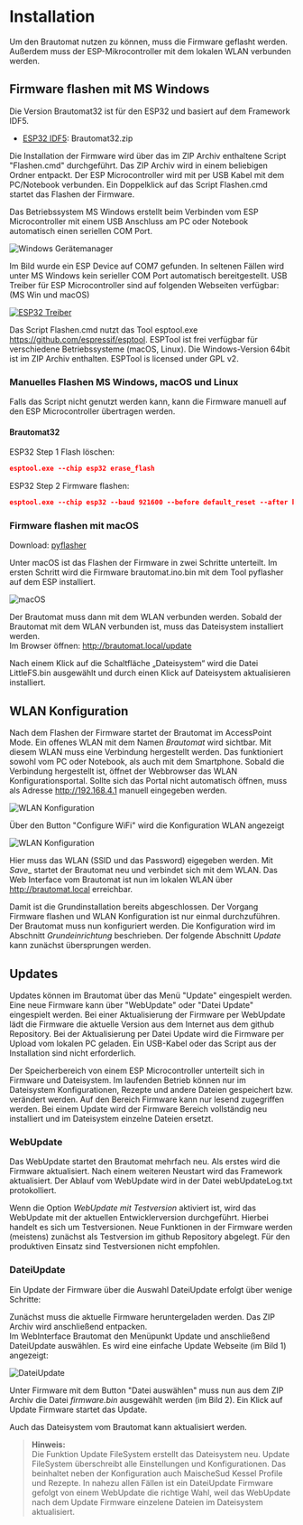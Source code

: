 # Installation

Um den Brautomat nutzen zu können, muss die Firmware geflasht werden. Außerdem muss der ESP-Mikrocontroller mit dem lokalen WLAN verbunden werden.

## Firmware flashen mit MS Windows

Die Version Brautomat32 ist für den ESP32 und basiert auf dem Framework IDF5.

* [ESP32 IDF5](https://github.com/InnuendoPi/Brautomat32/raw/refs/heads/main/Brautomat32.zip): Brautomat32.zip

Die Installation der Firmware wird über das im ZIP Archiv enthaltene Script "Flashen.cmd" durchgeführt. Das ZIP Archiv wird in einem beliebigen Ordner entpackt. Der ESP Microcontroller wird mit per USB Kabel mit dem PC/Notebook verbunden. Ein Doppelklick auf das Script Flashen.cmd startet das Flashen der Firmware.

Das Betriebssystem MS Windows erstellt beim Verbinden vom ESP Microcontroller mit einem USB Anschluss am PC oder Notebook automatisch einen seriellen COM Port.

![Windows Gerätemanager](/docs/img/com.jpg)

Im Bild wurde ein ESP Device auf COM7 gefunden. In seltenen Fällen wird unter MS Windows kein serieller COM Port automatisch bereitgestellt. USB Treiber für ESP Microcontroller sind auf folgenden Webseiten verfügbar: (MS Win und macOS)

[![ESP32 Treiber](https://img.shields.io/static/v1?label=Treiber&message=ESP32&logo=arduino&logoColor=white&color=blue)](https://www.silabs.com/developers/usb-to-uart-bridge-vcp-drivers?tab=downloads)

Das Script Flashen.cmd nutzt das Tool esptool.exe <https://github.com/espressif/esptool>. ESPTool ist frei verfügbar für verschiedene Betriebssysteme (macOS, Linux). Die Windows-Version 64bit ist im ZIP Archiv enthalten. ESPTool is licensed under GPL v2.

### Manuelles Flashen MS Windows, macOS und Linux

Falls das Script nicht genutzt werden kann, kann die Firmware manuell auf den ESP Microcontroller übertragen werden.

#### Brautomat32

ESP32 Step 1 Flash löschen:

```json
esptool.exe --chip esp32 erase_flash
```

ESP32 Step 2 Firmware flashen:

```json
esptool.exe --chip esp32 --baud 921600 --before default_reset --after hard_reset write_flash 0x1000 bootloader.bin 0x8000 partitions.bin 0xe000 boot_app0.bin 0x10000 firmware.bin 0x350000 LittleFS.bin
```

### Firmware flashen mit macOS

Download: [pyflasher](https://github.com/marcelstoer/nodemcu-pyflasher/releases)

Unter macOS ist das Flashen der Firmware in zwei Schritte unterteilt. Im ersten Schritt wird die Firmware brautomat.ino.bin mit dem Tool pyflasher auf dem ESP installiert.

![macOS](/docs/img/flashen_macos.png)

Der Brautomat muss dann mit dem WLAN verbunden werden. Sobald der Brautomat mit dem WLAN verbunden ist, muss das Dateisystem installiert werden.\
Im Browser öffnen: <http://brautomat.local/update>

Nach einem Klick auf die Schaltfläche „Dateisystem“ wird die Datei LittleFS.bin ausgewählt und durch einen Klick auf Dateisystem aktualisieren installiert.

## WLAN Konfiguration

Nach dem Flashen der Firmware startet der Brautomat im AccessPoint Mode. Ein offenes WLAN mit dem Namen _Brautomat_ wird sichtbar. Mit diesem WLAN muss eine Verbindung hergestellt werden. Das funktioniert sowohl vom PC oder Notebook, als auch mit dem Smartphone. Sobald die Verbindung hergestellt ist, öffnet der Webbrowser das WLAN Konfigurationsportal. Sollte sich das Portal nicht automatisch öffnen, muss als Adresse <http://192.168.4.1> manuell eingegeben werden.

![WLAN Konfiguration](/docs/img/wlan1.jpg)

Über den Button "Configure WiFi" wird die Konfiguration WLAN angezeigt

![WLAN Konfiguration](/docs/img/wlan2.jpg)

Hier muss das WLAN (SSID und das Password) eigegeben werden. Mit _Save__ startet der Brautomat neu und verbindet sich mit dem WLAN. Das Web Interface vom Brautomat ist nun im lokalen WLAN über <http://brautomat.local> erreichbar.

Damit ist die Grundinstallation bereits abgeschlossen. Der Vorgang Firmware flashen und WLAN Konfiguration ist nur einmal durchzuführen. Der Brautomat muss nun konfiguriert werden. Die Konfiguration wird im Abschnitt _Grundeinrichtung_ beschrieben. Der folgende Abschnitt _Update_ kann zunächst übersprungen werden.

## Updates

Updates können im Brautomat über das Menü "Update" eingespielt werden. Eine neue Firmware kann über "WebUpdate" oder "Datei Update" eingespielt werden. Bei einer Aktualisierung der Firmware per WebUpdate lädt die Firmware die aktuelle Version aus dem Internet aus dem github Repository. Bei der Aktualisierung per Datei Update wird die Firmware per Upload vom lokalen PC geladen. Ein USB-Kabel oder das Script aus der Installation sind nicht erforderlich.

Der Speicherbereich von einem ESP Microcontroller unterteilt sich in Firmware und Dateisystem. Im laufenden Betrieb können nur im Dateisystem Konfigurationen, Rezepte und andere Dateien gespeichert bzw. verändert werden. Auf den Bereich Firmware kann nur lesend zugegriffen werden. Bei einem Update wird der Firmware Bereich vollständig neu installiert und im Dateisystem einzelne Dateien ersetzt.

### WebUpdate

Das WebUpdate startet den Brautomat mehrfach neu. Als erstes wird die Firmware aktualisiert. Nach einem weiteren Neustart wird das Framework aktualisiert. Der Ablauf vom WebUpdate wird in der Datei webUpdateLog.txt protokolliert.

Wenn die Option _WebUpdate mit Testversion_ aktiviert ist, wird das WebUpdate mit der aktuellen Entwicklerversion durchgeführt. Hierbei handelt es sich um Testversionen. Neue Funktionen in der Firmware werden (meistens) zunächst als Testversion im github Repository abgelegt. Für den produktiven Einsatz sind Testversionen nicht empfohlen.

### DateiUpdate

Ein Update der Firmware über die Auswahl DateiUpdate erfolgt über wenige Schritte:

Zunächst muss die aktuelle Firmware heruntergeladen werden. Das ZIP Archiv wird anschließend entpacken.\
Im WebInterface Brautomat den Menüpunkt Update und anschließend DateiUpdate auswählen. Es wird eine einfache Update Webseite (im Bild 1) angezeigt:

![DateiUpdate](/docs/img/dateiupdate2.jpg)

Unter Firmware mit dem Button "Datei auswählen" muss nun aus dem ZIP Archiv die Datei _firmware.bin_ ausgewählt werden (im Bild 2). Ein Klick auf Update Firmware startet das Update.

Auch das Dateisystem vom Brautomat kann aktualisiert werden.

> **Hinweis:**\
Die Funktion Update FileSystem erstellt das Dateisystem neu. Update FileSystem überschreibt alle Einstellungen und Konfigurationen. Das beinhaltet neben der Konfiguration auch MaischeSud Kessel Profile und Rezepte. In nahezu allen Fällen ist ein DateiUpdate Firmware gefolgt von einem WebUpdate die richtige Wahl, weil das WebUpdate nach dem Update Firmware einzelene Dateien im Dateisystem aktualisiert.
